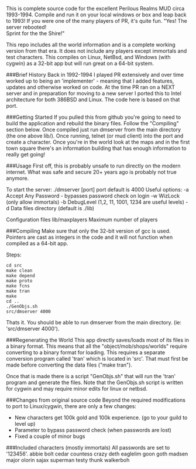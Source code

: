 This is complete source code for the excellent Perilous Realms 
MUD circa 1993-1994.  Compile and run it on your local windows
or box and leap back to 1993!  If you were one of the many
players of PR, it's quite fun.  "Yes!  The server rebooted!  
Sprint for the the Shire!"

This repo includes all the world information and is a complete working
version from that era.   It does not include any players except
immortals and test characters.  This compiles on Linux, NetBsd,
and Windows (with cygwin) as a 32-bit app but will run great on
a 64-bit system.

###Brief History
Back in 1992-1994 I played PR extensively and over time worked
up to being an 'implementer' - meaning that I added features, 
updates and otherwise worked on code.  At the time PR ran on a
NEXT server and in preparation for moving to a new server I ported 
this to Intel architecture for both 386BSD and Linux.  The code 
here is based on that port.

###Getting Started
If you pulled this from github you're going to need to build 
the application and rebuild the binary files.  Follow the 
"Compiling" section below.  Once compiled just run dmserver
from the main directory (the one above lib/).
Once running, telnet (or mud client) into the port and create
a character.  Once you're in the world look at the maps and
in the first town square there's an information building that
has enough information to really get going!

###Usage
First off, this is probably unsafe to run directly on the 
modern internet.  What was safe and secure 20+ years ago is 
probably not true anymore.

To start the server:
./dmserver [port]
port default is 4000
Useful options:
-a Accept Any Password - bypasses password check on login
-w WizLock  (only allow immortals)
-b DebugLevel (1,2, 11, 1001, 1234 are useful levels)
-d Data files directory (default is ./lib)

Configuration files
lib/maxplayers    Maximum number of players

###Compiling
Make sure that only the 32-bit version of gcc is used.  Pointers
are cast as integers in the code and it will not function when 
compiled as a 64-bit app.

Steps:
````
cd src 
make clean 
make depend 
make proto 
make fcns 
make tran 
make 
cd .. 
./GenObjs.sh 
src/dmserver 4000
````
Thats it. You should be able to run dmserver from the main directory.  (ie: 'src/dmserver 4000').

###Regenerating the World
This app directly saves/loads most of its files in a binary format.  This means that all the "object/mob/shops/worlds" require converting to a binary format for loading.  This requires a separate conversion program called 'tran' which is located in 'src'.  That must first be made before converting the data files ("make tran").

Once that is made there is a script "GenObjs.sh" that will run the 'tran' program and generate the files.  Note that the GenObjs.sh script is written for cygwin and may require minor edits for linux or netbsd.  

###Changes from original source code
Beyond the required modifications to port to Linux/cygwin, there are only a few changes:
* New characters get 100k gold and 100k experience.  (go to 
  your guild to level up)
* Parameter to bypass password check (when passwords are lost)
* Fixed a couple of minor bugs

###Included characters (mostly immortals)
All passwords are set to '123456'.
	abbie
	bolt
	cedar
	countess
	crazy
	deth
	eaglelim
	goon
	goth
	madsen
	major
	olorin
	sajax
	superman
	testy
	thunk
	walkerboh

